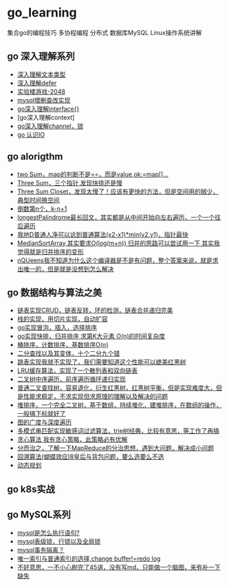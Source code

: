 # go_learning
集合go的编程技巧 多协程编程 分布式 数据库MySQL Linux操作系统讲解

## go 深入理解系列
* [深入理解文本类型](./go_coding/go_text.md)
* [深入理解defer](./go_coding/go_defer.md)
* [实验楼游戏-2048](./go_project/g2048.go)
* [mysql增删查改实现](./go_project_mysql/mysql_test.go)
* [go深入理解interface{}](./go_coding/interface_test/go_interface.md)
* [go深入理解context]
* [go深入理解channel，锁]()
* [go 认识IO](./go_lib/goio_test.go)

## go alorigthm
* [two Sum，map的判断不是==，而是value,ok:=map[]...](./go_leetcode/two_sum.go)
* [Three Sum，三个指针 发现快排还是慢](./go_leetcode/three_Sum.go)
* [Three Sum Closet，发现太慢了！应该有更快的方法，但是空间用的贼少，典型时间换空间](./go_leetcode/threeSumCloset.go)
* [倒数第n个，k-n+1](./go_leetcode/theNththeend.go)
* [longestPalindrome最长回文，其实都是从中间开始向左右遍历，一个一个往后遍历](./go_leetcode/longestProline.go)
* [我地D普通人净可以谂到普通算法(x2-x1)*min(y2,y1)，指针最快](./go_leetcode/container_water.go)
* [MedianSortArray,其实要求O(log(m+n))  归并的思路可以尝试用一下 其实我觉得就是归并排序的变形](./go_leetcode/middienSortArray.go)
* [nQUeens我不知道为什么这个编译器是不是有问题，整个答案来说，就是求出唯一的，但是就是没想到怎么解决](./go_leetcode/nQueens.go)

## go 数据结构与算法之美
* [链表实现CRUD，链表反转，环的检测，链表合并递归完美](./go_alorigthm/listgo/golist_test.go)
* [栈的实现，用切片实现，自动扩容](./go_alorigthm/stackgo/stackgo_test.go)
* [go实现冒泡，插入，选择排序](./go_alorigthm/sortgo/sortgo_test.go)
* [go实现快排，归并排序 求第K大元素 O(n)的时间复杂度](./go_alorigthm/quickMergeSort/quickMergeSort_test.go)
* [桶排序，计数排序，基数排序O(n)](./go_alorigthm/bucketSort/bucketgo_test.go)
* [二分查找以及其变体，十个二分九个错](./go_alorigthm/binarySearch/binarySearch_test.go)
* [跳表实现我就不实现了，我们需要知道这个性能可以媲美红黑树](https://github.com/wangzheng0822/algo/blob/master/go/17_skiplist/skiplist.go)
* [LRU缓存算法，实现了一个散列表和双向链表](./go_alorigthm/hashTable/hashTable_test.go)
* [二叉树中序遍历，前序遍历循环递归实现](./go_alorigthm/binaryTree/binaryTree_test.go)
* [普通二叉查找树，容易退化，衍生红黑树，红黑树平衡，但是实现难度大，但是性能求稳定，不求实现但求原理的理解以及解决的问题](./go_alorigthm/binaryTreeSearch/binaryTreeSearch_test.go)
* [堆排序，一个完全二叉树，基于数组，持续堆化，建堆排序，在数组的操作，一般搞下标就好了](./go_alorigthm/heapSort/heapSort_test.go)
* [图的广度与深度遍历](./go_alorigthm/graphgo/graph_test.go)
* [多模式串匹配实现敏感词过滤算法，trie树经典，比较有意思，等工作了再搞](./go_alorigthm/morePattern/morePattern_test.go)
* [贪心算法 我有贪心策略，此策略必有优解](./go_alorigthm/greedyAlgo/greedy_test.go)
* [分而治之，了解一下MapReduce的分治思想，遇到大问题，解决成小问题](./)
* [回溯算法(蝴蝶效应)8皇后与背包问题，要么选要么不选](./go_alorigthm/backDynamic/eightQueens_test.go)
* [动态规划]()

## go k8s实战

## go MySQL系列
* [mysql是怎么执行语句?](./MySQL/go_connect_transcation.md)
* [mysql表级锁，行锁以及全局锁](./MySQL/lock.md)
* [mysql事务隔离？](./MySQL/transaction.md)
* [唯一索引与普通索引的选择,change buffer!=redo log](./MySQL/chooseIndex.md)
* [不好意思，一不小心刷完了45讲，没有写md，只能做一个脑图，来弥补一下缺失](./MySQL/knowledge.md)
